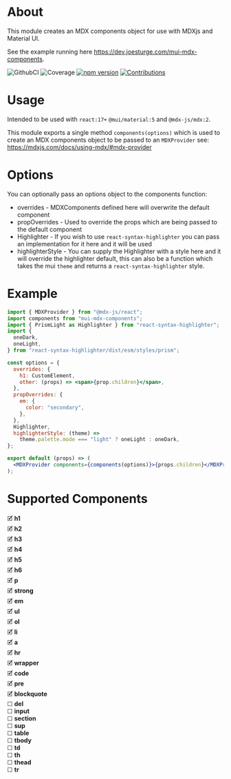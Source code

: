 # About

This module creates an MDX components object for use with MDXjs and Material UI.

See the example running here https://dev.joesturge.com/mui-mdx-components.

![GithubCI](https://github.com/joesturge/mui-mdx-components/actions/workflows/node.js.yml/badge.svg)
![Coverage](https://dev.joesturge.com/mui-mdx-components/badges/coverage.svg)
[![npm version](https://badge.fury.io/js/mui-mdx-components.svg)](https://badge.fury.io/js/mui-mdx-components)
[![Contributions](https://img.shields.io/badge/contributions-welcome-blue)](https://github.com/joesturge/mui-mdx-components/issues)

# Usage

Intended to be used with `react:17+` `@mui/material:5` and `@mdx-js/mdx:2`.

This module exports a single method `components(options)` which is used to create an MDX components object to be passed to an `MDXProvider` see: https://mdxjs.com/docs/using-mdx/#mdx-provider

# Options

You can optionally pass an options object to the components function:

- overrides - MDXComponents defined here will overwrite the default component
- propOverrides - Used to override the props which are being passed to the default component
- Highlighter - If you wish to use `react-syntax-highlighter` you can pass an implementation for it here and it will be used
- highlighterStyle - You can supply the Highlighter with a style here and it will override the highlighter default, this can also be a function which takes the mui `theme` and returns a `react-syntax-highlighter` style.

# Example

```jsx
import { MDXProvider } from "@mdx-js/react";
import components from "mui-mdx-components";
import { PrismLight as Highlighter } from "react-syntax-highlighter";
import {
  oneDark,
  oneLight,
} from "react-syntax-highlighter/dist/esm/styles/prism";

const options = {
  overrides: {
    h1: CustomElement,
    other: (props) => <span>{prop.children}</span>,
  },
  propOverrides: {
    em: {
      color: "secondary",
    },
  },
  Highlighter,
  highlighterStyle: (theme) =>
    theme.palette.mode === "light" ? oneLight : oneDark,
};

export default (props) => (
  <MDXProvider components={components(options)}>{props.children}</MDXProvider>
);
```

# Supported Components

🗹 **h1** \
🗹 **h2** \
🗹 **h3** \
🗹 **h4** \
🗹 **h5** \
🗹 **h6** \
🗹 **p** \
🗹 **strong** \
🗹 **em** \
🗹 **ul** \
🗹 **ol** \
🗹 **li** \
🗹 **a** \
🗹 **hr** \
🗹 **wrapper** \
🗹 **code** \
🗹 **pre** \
🗹 **blockquote** \
☐ **del** \
☐ **input** \
☐ **section** \
☐ **sup** \
☐ **table** \
☐ **tbody** \
☐ **td** \
☐ **th** \
☐ **thead** \
☐ **tr**
